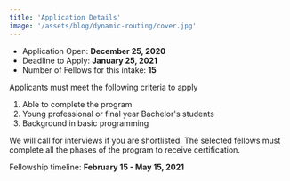 ```yaml
---
title: 'Application Details'
image: '/assets/blog/dynamic-routing/cover.jpg'
---
```


- Application Open: **December 25, 2020**
- Deadline to Apply:  **January 25, 2021**
- Number of Fellows for this intake: **15**

Applicants must meet the following criteria to apply

1. Able to complete the program
1. Young professional or final year Bachelor's students
1. Background in basic programming

We will call for interviews if you are shortlisted. The selected fellows must complete all the phases of the program to receive certification.

Fellowship timeline: **February 15 - May 15, 2021**

